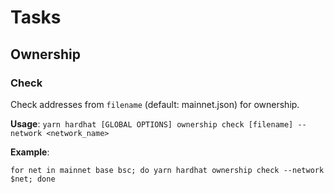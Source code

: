 # Tasks

## Ownership

### Check

Check addresses from `filename` (default: mainnet.json) for ownership.

**Usage**: `yarn hardhat [GLOBAL OPTIONS] ownership check [filename] --network <network_name>`

**Example**:
```
for net in mainnet base bsc; do yarn hardhat ownership check --network $net; done
```